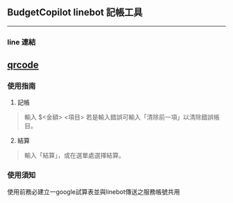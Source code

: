 ## BudgetCopilot linebot 記帳工具
---
### line 連結
[qrcode](https://github.com/jeffersonchen-tw/budgetcopilot-linebot/blob/main/332fwgdk.png)
---
### 使用指南

1. 記帳
> 輸入 $<金額> <項目>
> 若是輸入錯誤可輸入「清除前一項」以清除錯誤帳目。
2. 結算
> 輸入「結算」，或在選單處選擇結算。

### 使用須知
使用前務必建立一google試算表並與linebot傳送之服務帳號共用
